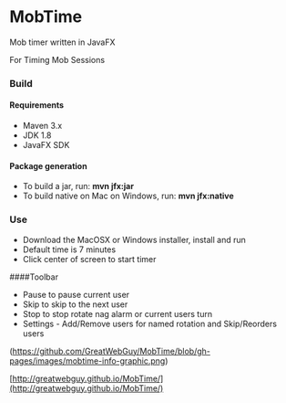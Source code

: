 # MobTime
Mob timer written in JavaFX

For Timing Mob Sessions

### Build
#### Requirements
- Maven 3.x
- JDK 1.8
- JavaFX SDK

#### Package generation
- To build a jar, run: **mvn jfx:jar**
- To build native on Mac on Windows, run: **mvn jfx:native**

### Use
- Download the MacOSX or Windows installer, install and run
- Default time is 7 minutes
- Click center of screen to start timer

####Toolbar
 * Pause to pause current user
 * Skip to skip to the next user
 * Stop to stop rotate nag alarm or current users turn
 * Settings - Add/Remove users for named rotation and Skip/Reorders users 

(https://github.com/GreatWebGuy/MobTime/blob/gh-pages/images/mobtime-info-graphic.png)


[http://greatwebguy.github.io/MobTime/](http://greatwebguy.github.io/MobTime/)
